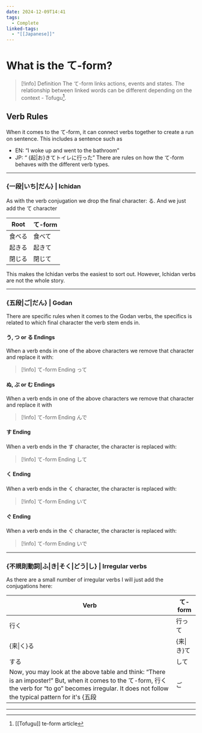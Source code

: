 ```yaml
---
date: 2024-12-09T14:41
tags:
  - Complete
linked-tags:
  - "[[Japanese]]"
---
```

# What is the て-form?

> [!info] Definition
> The て-form links actions, events and states. The relationship between linked words can be different depending on the context
>  \- Tofugu[^1].
## Verb Rules
When it comes to the て-form, it can connect verbs together to create a run on sentence. This includes a sentence such as
- EN: “I woke up and went to the bathroom”
- JP: “ {起|お}きてトイレに行った”
There are rules on how the て-form behaves with the different verb types.

---
### {一段|いち|だん} | Ichidan
As with the verb conjugation we drop the final character: る. And we just add the て character

| Root | て-form |
| ---- | ------ |
| 食べる  | 食べて    |
| 起きる  | 起きて    |
| 閉じる  | 閉じて    |
This makes the Ichidan verbs the easiest to sort out. However, Ichidan verbs are not the whole story.

---
### {五段|ご|だん} | Godan
There are specific rules when it comes to the Godan verbs, the specifics is related to which final character the verb stem ends in.


#### う, つ or る Endings
When a verb ends in one of the above characters we remove that character and replace it with: 
> [!info] て-form Ending
> って


#### ぬ, ぶ or む Endings
When a verb ends in one of the above characters we remove that character and replace it with
> [!info] て-form Ending
> んで

#### す Ending
When a verb ends in the す character, the character is replaced with:
> [!info] て-form Ending
> して

#### く Ending
When a verb ends in the く character, the character is replaced with:
> [!info] て-form Ending
> いて

#### ぐ Ending
When a verb ends in the ぐ character, the character is replaced with:
> [!info] て-form Ending
> いで

---
### {不規則動詞|ふ|き|そく|どう|し} | Irregular verbs
As there are a small number of irregular verbs I will just add the conjugations here:

| Verb    | て-form  |
| ------- | ------- |
| 行く      | 行って     |
| {来\|く}る | {来\|き}て |
| する      | して      |
Now, you may look at the above table and think: “There is an imposter!” But, when it comes to the て-form, 行く the verb for “to go” becomes irregular. It does not follow the typical pattern for it's {五段|ご|だん} origins.


- - -
[^1]: [[Tofugu]] te-form article